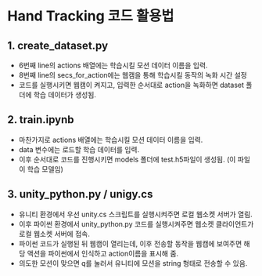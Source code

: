 # Hand Tracking 코드 활용법

## 1. create_dataset.py
- 6번째 line의 actions 배열에는 학습시킬 모션 데이터 이름을 입력.
- 8번째 line의 secs_for_action에는 웹캠을 통해 학습시킬 동작의 녹화 시간 설정
- 코드를 실행시키면 웹캠이 켜지고, 입력한 순서대로 action을 녹화하면 dataset 폴더에 학습 데이터가 생성됨.

## 2. train.ipynb
- 마찬가지로 actions 배열에는 학습시킬 모션 데이터 이름을 입력.
- data 변수에는 로드할 학습 데이터를 입력.
- 이후 순서대로 코드를 진행시키면 models 폴더에 test.h5파일이 생성됨. (이 파일이 학습 모델임)

## 3. unity_python.py / unigy.cs
- 유니티 환경에서 우선 unity.cs 스크립트를 실행시켜주면 로컬 웹소켓 서버가 열림.
- 이후 파이썬 환경에서 unity_python.py 코드를 실행시켜주면 웹소켓 클라이언트가 로컬 웹소켓 서버에 접속.
- 파이썬 코드가 실행된 뒤 웹캠이 열리는데, 이후 전송할 동작을 웹캠에 보여주면 해당 액션을 파이썬에서 인식하고 action이름을 표시해 줌. 
- 의도한 모션이 맞으면 q를 눌러서 유니티에 모션을 string 형태로 전송할 수 있음.
